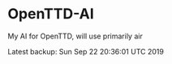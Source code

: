 # OpenTTD-AI
My AI for OpenTTD, will use primarily air

Latest backup: Sun Sep 22 20:36:01 UTC 2019
